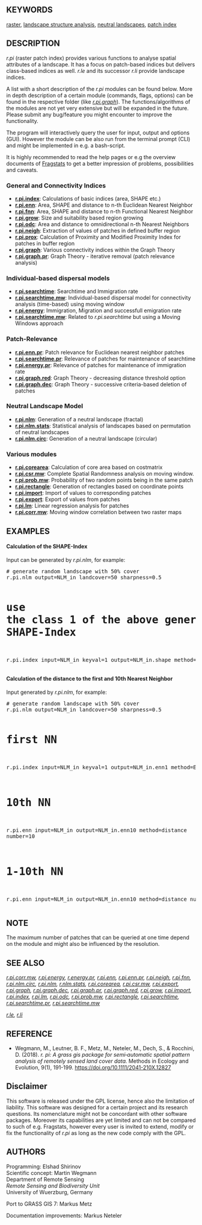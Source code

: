 <!-- meta page name: r.pi -->
<!-- meta page name description: Toolset for multiscale analysis of landscape patch structure. -->

<h2>KEYWORDS</h2>

<a href="raster.html">raster</a>, <a href="topic_landscape_structure_analysis.html">landscape structure analysis</a>, <a href="keywords.html#neutral landscapes">neutral landscapes</a>, <a href="keywords.html#patch index">patch index</a>

<h2>DESCRIPTION</h2>

<em>r.pi</em> (raster patch index) provides various functions to analyse
spatial attributes of a landscape. It has a focus on patch-based indices
but delivers class-based indices as well. <em>r.le</em> and its successor
<em>r.li</em> provide landscape indices.

<p>
A list with a short description of the <em>r.pi</em> modules can be found
below. More in depth description of a certain module (commands, flags,
options) can be found in the  respective folder (like
<em><a href="r.pi.graph.html">r.pi.graph</a></em>). The functions/algorithms
of the modules are not yet very extensive but will be expanded in the
future. Please submit any bug/feature you might encounter to improve the
functionality.
<p>
The program will interactively query the user for input, output and
options (GUI). However the module can be also run from the terminal
prompt (CLI) and might be implemented in e.g. a bash-script.
<p>
It is highly recommended to read the help pages or e.g the overview
documents of
<a href="https://web.archive.org/web/20211022092443/https://www.umass.edu/landeco/research/fragstats/documents/fragstats_documents.html">Fragstats</a>
to get a better impression of problems, possibilities and caveats.


<h3>General and Connectivity Indices</h3>

<ul>
<li><b><a href="r.pi.index.html">r.pi.index</a></b>: Calculations of basic indices (area, SHAPE etc.)</li>
<li><b><a href="r.pi.enn.html">r.pi.enn</a></b>: Area, SHAPE and distance to n-th Euclidean Nearest Neighbor</li>
<li><b><a href="r.pi.fnn.html">r.pi.fnn</a></b>: Area, SHAPE and distance to n-th Functional Nearest Neighbor</li>
<li><b><a href="r.pi.grow.html">r.pi.grow</a></b>: Size and suitability based region growing</li>
<li><b><a href="r.pi.odc.html">r.pi.odc</a></b>: Area and distance to omnidirectional n-th Nearest Neighbors</li>
<li><b><a href="r.pi.neigh.html">r.pi.neigh</a></b>: Extraction of values of patches in defined buffer region</li>
<li><b><a href="r.pi.prox.html">r.pi.prox</a></b>: Calculation of Proximity and Modified Proximity Index for patches in buffer region</li>
<li><b><a href="r.pi.graph.html">r.pi.graph</a></b>: Various connectivity indices within the Graph Theory </li>
<li><b><a href="r.pi.graph.pr.html">r.pi.graph.pr</a></b>: Graph Theory - iterative removal (patch relevance analysis)</li>
</ul>


<h3>Individual-based dispersal models</h3>
<ul>
<li><b><a href="r.pi.searchtime.html">r.pi.searchtime</a></b>: Searchtime and Immigration rate</li>
<li><b><a href="r.pi.searchtime.mw.html">r.pi.searchtime.mw</a></b>: Individual-based dispersal model for connectivity analysis (time-based) using moving window</li>
<li><b><a href="r.pi.energy.html">r.pi.energy</a></b>: Immigration, Migration and successfull emigration rate</li>
<li><b><a href="r.pi.searchtime.mw.html">r.pi.searchtime.mw</a></b>: Related to <em>r.pi.searchtime</em> but using a Moving Windows approach</li>
</ul>

<h3>Patch-Relevance</h3>
<ul>
<li><b><a href="r.pi.enn.pr.html">r.pi.enn.pr</a></b>: Patch relevance for Euclidean nearest neighbor patches</li>
<li><b><a href="r.pi.searchtime.pr.html">r.pi.searchtime.pr</a></b>: Relevance of patches for maintenance of searchtime</li>
<li><b><a href="r.pi.energy.pr.html">r.pi.energy.pr</a></b>: Relevance of patches for maintenance of immigration rate</li>
<li><b><a href="r.pi.graph.red.html">r.pi.graph.red</a></b>: Graph Theory - decreasing distance threshold option</li>
<li><b><a href="r.pi.graph.dec.html">r.pi.graph.dec</a></b>: Graph Theory - successive criteria-based deletion of patches</li>
</ul>

<h3>Neutral Landscape Model</h3>
<ul>
<li><b><a href="r.pi.nlm.html">r.pi.nlm</a></b>: Generation of a neutral landscape (fractal)</li>
<li><b><a href="r.pi.nlm.stats.html">r.pi.nlm.stats</a></b>: Statistical analysis of landscapes based on permutation of neutral landscapes</li>
<li><b><a href="r.pi.nlm.circ.html">r.pi.nlm.circ</a></b>: Generation of a neutral landscape (circular)</li>
</ul>

<h3>Various modules</h3>
<ul>
<li><b><a href="r.pi.corearea.html">r.pi.corearea</a></b>: Calculation of core area based on costmatrix</li>
<li><b><a href="r.pi.csr.mw.html">r.pi.csr.mw</a></b>: Complete Spatial Randomness analysis on moving window.</li>
<li><b><a href="r.pi.prob.mw.html">r.pi.prob.mw</a></b>: Probability of two random points being in the same patch</li>
<li><b><a href="r.pi.rectangle.html">r.pi.rectangle</a></b>: Generation of rectangles based on coordinate points</li>
<li><b><a href="r.pi.import.html">r.pi.import</a></b>: Import of values to corresponding patches</li>
<li><b><a href="r.pi.export.html">r.pi.export</a></b>: Export of values from patches</li>
<li><b><a href="r.pi.lm.html">r.pi.lm</a></b>: Linear regression analysis for patches</li>
<li><b><a href="r.pi.corr.mw.html">r.pi.corr.mw</a></b>: Moving window correlation between two raster maps</li>
</ul>

<h2>EXAMPLES</h2>

<h4>Calculation of the SHAPE-Index</h4>

Input can be generated by <em>r.pi.nlm</em>, for example:

<div class="code"><pre>
# generate random landscape with 50% cover
r.pi.nlm output=NLM_in landcover=50 sharpness=0.5

# use the class 1 of the above generated landscape for computation of SHAPE-Index
r.pi.index input=NLM_in keyval=1 output=NLM_in.shape method=shape
</pre></div>


<h4>Calculation of the distance to the first and 10th Nearest Neighbor</h4>

Input generated by <em>r.pi.nlm</em>, for example:

<div class="code"><pre>
# generate random landscape with 50% cover
r.pi.nlm output=NLM_in landcover=50 sharpness=0.5

# first NN
r.pi.index input=NLM_in keyval=1 output=NLM_in.enn1 method=ENN

# 10th NN
r.pi.enn input=NLM_in output=NLM_in.enn10 method=distance number=10

# 1-10th NN
r.pi.enn input=NLM_in output=NLM_in.enn10 method=distance number=1-10
</pre></div>


<h2>NOTE</h2>

The maximum number of patches that can be queried at one time depend on
the module and might also be influenced by the resolution.

<h2>SEE ALSO</h2>

<em>
<a href="r.pi.corr.mw.html">r.pi.corr.mw</a>,
<a href="r.pi.energy.html">r.pi.energy</a>,
<a href="r.pi.energy.pr.html">r.energy.pr</a>,
<a href="r.pi.enn.html">r.pi.enn</a>,
<a href="r.pi.enn.pr.html">r.pi.enn.pr</a>,
<a href="r.pi.neigh.html">r.pi.neigh</a>,
<a href="r.pi.fnn.html">r.pi.fnn</a>,
<a href="r.pi.nlm.circ.html">r.pi.nlm.circ</a>,
<a href="r.pi.nlm.html">r.pi.nlm</a>,
<a href="r.pi.nlm.stats.html">r.nlm.stats</a>,
<a href="r.pi.corearea.html">r.pi.corearea</a>,
<a href="r.pi.csr.mw.html">r.pi.csr.mw</a>,
<a href="r.pi.export.html">r.pi.export</a>,
<a href="r.pi.graph.html">r.pi.graph</a>,
<a href="r.pi.graph.dec.html">r.pi.graph.dec</a>,
<a href="r.pi.graph.pr.html">r.pi.graph.pr</a>,
<a href="r.pi.graph.red.html">r.pi.graph.red</a>,
<a href="r.pi.grow.html">r.pi.grow</a>,
<a href="r.pi.import.html">r.pi.import</a>,
<a href="r.pi.index.html">r.pi.index</a>,
<a href="r.pi.lm.html">r.pi.lm</a>,
<a href="r.pi.odc.html">r.pi.odc</a>,
<a href="r.pi.prob.mw.html">r.pi.prob.mw</a>,
<a href="r.pi.rectangle.html">r.pi.rectangle</a>,
<a href="r.pi.searchtime.html">r.pi.searchtime</a>,
<a href="r.pi.searchtime.pr.html">r.pi.searchtime.pr</a>,
<a href="r.pi.searchtime.mw.html">r.pi.searchtime.mw</a>
</em>

<p>
<em>
<a href="r.le.html">r.le</a>,
<a href="https://grass.osgeo.org/grass-stable/manuals/r.li.html">r.li</a>
</em>

<h2>REFERENCE</h2>

<ul>
<li>Wegmann, M., Leutner, B. F., Metz, M., Neteler, M., Dech, S., &amp; Rocchini, D. (2018).
<i>r. pi: A grass gis package for semi‐automatic spatial pattern analysis of remotely sensed
land cover data.</i> Methods in Ecology and Evolution, 9(1), 191-199.
<a href="https://doi.org/10.1111/2041-210X.12827">https://doi.org/10.1111/2041-210X.12827</a></li>
</ul>

<h2>Disclaimer</h2>

This software is released under the GPL license, hence also the limitation
of liability. This software was designed for a certain project and its research
questions. Its nomenclature might not be concordant with other software packages.
Moreover its capabilities are yet limited and can not be compared to such of e.g.
Fragstats, however every user is invited to extend, modify or fix the
functionality of <em>r.pi</em> as long as the new code comply with the GPL.

<h2>AUTHORS</h2>

Programming: Elshad Shirinov<br>
Scientific concept: Martin Wegmann <br>
Department of Remote Sensing <br>
<em>Remote Sensing and Biodiversity Unit</em><br>
University of Wuerzburg, Germany
<p>
Port to GRASS GIS 7: Markus Metz
<p>
Documentation improvements: Markus Neteler
